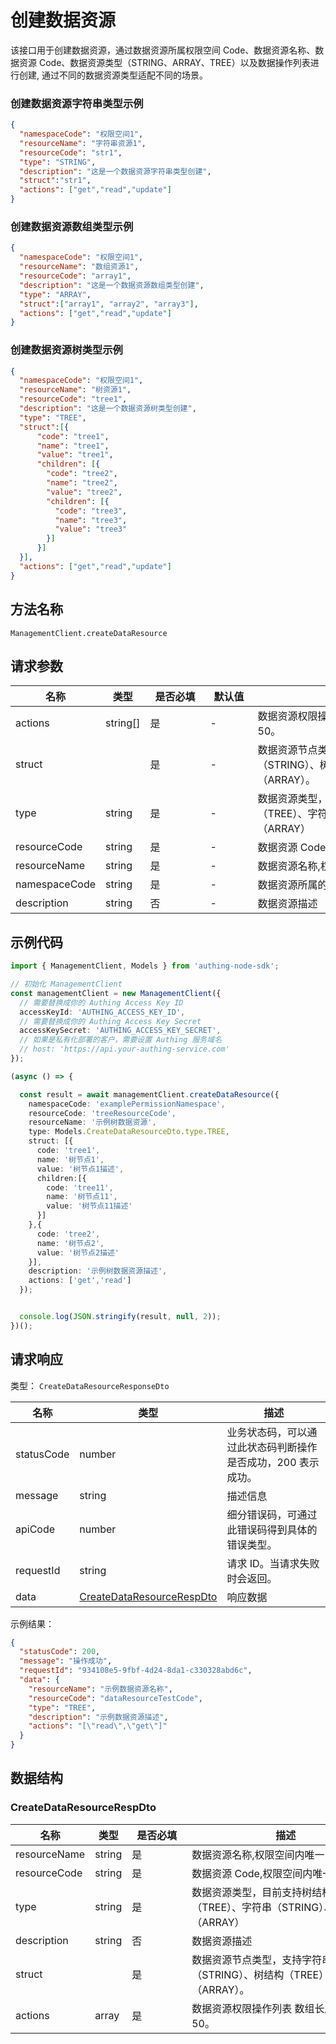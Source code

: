 # 创建数据资源

<!--
  警告⚠️：
  不要直接修改该文档，
  https://github.com/Authing/authing-docs-factory
  使用该项目进行生成
-->

<LastUpdated />

该接口用于创建数据资源，通过数据资源所属权限空间 Code、数据资源名称、数据资源 Code、数据资源类型（STRING、ARRAY、TREE）以及数据操作列表进行创建,
  通过不同的数据资源类型适配不同的场景。

### 创建数据资源字符串类型示例

```json
{
  "namespaceCode": "权限空间1",
  "resourceName": "字符串资源1",
  "resourceCode": "str1",
  "type": "STRING",
  "description": "这是一个数据资源字符串类型创建",
  "struct":"str1",
  "actions": ["get","read","update"]
}
```

### 创建数据资源数组类型示例

```json
{
  "namespaceCode": "权限空间1",
  "resourceName": "数组资源1",
  "resourceCode": "array1",
  "description": "这是一个数据资源数组类型创建",
  "type": "ARRAY",
  "struct":["array1", "array2", "array3"],
  "actions": ["get","read","update"]
}
```

### 创建数据资源树类型示例

```json
{
  "namespaceCode": "权限空间1",
  "resourceName": "树资源1",
  "resourceCode": "tree1",
  "description": "这是一个数据资源树类型创建",
  "type": "TREE",
  "struct":[{
      "code": "tree1",
      "name": "tree1",
      "value": "tree1",
      "children": [{
        "code": "tree2",
        "name": "tree2",
        "value": "tree2",
        "children": [{
          "code": "tree3",
          "name": "tree3",
          "value": "tree3"
        }]
      }]
  }],
  "actions": ["get","read","update"]
}
```
  

## 方法名称

`ManagementClient.createDataResource`

## 请求参数

| 名称 | 类型 | <div style="width:80px">是否必填</div> | <div style="width:60px">默认值</div> | <div style="width:300px">描述</div> | <div style="width:200px">示例值</div> |
| ---- | ---- | ---- | ---- | ---- | ---- |
| actions | string[] | 是 | - | 数据资源权限操作列表 数组长度限制：50。 | `["read","get"]` |
| struct | <a href="#"></a> | 是 | - | 数据资源节点类型，支持字符串（STRING）、树结构（TREE）和数组结构（ARRAY）。  |  |
| type | string | 是 | - | 数据资源类型，目前支持树结构（TREE）、字符串（STRING）、数组（ARRAY）  | `TREE` |
| resourceCode | string | 是 | - | 数据资源 Code,权限空间内唯一  | `dataResourceTestCode` |
| resourceName | string | 是 | - | 数据资源名称,权限空间内唯一  | `示例数据资源名称` |
| namespaceCode | string | 是 | - | 数据资源所属的权限空间 Code  | `examplePermissionNamespace` |
| description | string | 否 | - | 数据资源描述  | `示例数据资源描述` |




## 示例代码

```ts
import { ManagementClient, Models } from 'authing-node-sdk';

// 初始化 ManagementClient
const managementClient = new ManagementClient({
  // 需要替换成你的 Authing Access Key ID
  accessKeyId: 'AUTHING_ACCESS_KEY_ID',
  // 需要替换成你的 Authing Access Key Secret
  accessKeySecret: 'AUTHING_ACCESS_KEY_SECRET',
  // 如果是私有化部署的客户，需要设置 Authing 服务域名
  // host: 'https://api.your-authing-service.com'
});

(async () => {

  const result = await managementClient.createDataResource({
    namespaceCode: 'examplePermissionNamespace',
    resourceCode: 'treeResourceCode',
    resourceName: '示例树数据资源',
    type: Models.CreateDataResourceDto.type.TREE,
    struct: [{
      code: 'tree1',
      name: '树节点1',
      value: '树节点1描述',
      children:[{
        code: 'tree11',
        name: '树节点11',
        value: '树节点11描述'
      }]
    },{
      code: 'tree2',
      name: '树节点2',
      value: '树节点2描述'
    }],
    description: '示例树数据资源描述',
    actions: ['get','read']
  });


  console.log(JSON.stringify(result, null, 2));
})();

```




## 请求响应

类型： `CreateDataResourceResponseDto`

| 名称 | 类型 | 描述 |
| ---- | ---- | ---- |
| statusCode | number | 业务状态码，可以通过此状态码判断操作是否成功，200 表示成功。 |
| message | string | 描述信息 |
| apiCode | number | 细分错误码，可通过此错误码得到具体的错误类型。 |
| requestId | string | 请求 ID。当请求失败时会返回。 |
| data | <a href="#CreateDataResourceRespDto">CreateDataResourceRespDto</a> | 响应数据 |



示例结果：

```json
{
  "statusCode": 200,
  "message": "操作成功",
  "requestId": "934108e5-9fbf-4d24-8da1-c330328abd6c",
  "data": {
    "resourceName": "示例数据资源名称",
    "resourceCode": "dataResourceTestCode",
    "type": "TREE",
    "description": "示例数据资源描述",
    "actions": "[\"read\",\"get\"]"
  }
}
```

## 数据结构


### <a id="CreateDataResourceRespDto"></a> CreateDataResourceRespDto

| 名称 | 类型 | <div style="width:80px">是否必填</div> | <div style="width:300px">描述</div> | <div style="width:200px">示例值</div> |
| ---- |  ---- | ---- | ---- | ---- |
| resourceName | string | 是 | 数据资源名称,权限空间内唯一   |  `示例数据资源名称` |
| resourceCode | string | 是 | 数据资源 Code,权限空间内唯一   |  `dataResourceTestCode` |
| type | string | 是 | 数据资源类型，目前支持树结构（TREE）、字符串（STRING）、数组（ARRAY）   | TREE |
| description | string | 否 | 数据资源描述   |  `示例数据资源描述` |
| struct |  | 是 | 数据资源节点类型，支持字符串（STRING）、树结构（TREE）和数组结构（ARRAY）。   |  |
| actions | array | 是 | 数据资源权限操作列表 数组长度限制：50。  |  `["read","get"]` |


